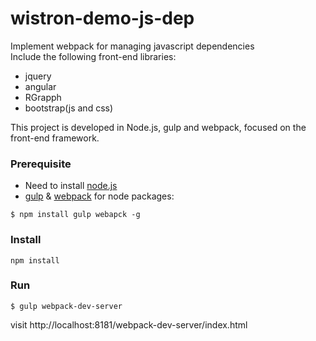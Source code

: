 # wistron-demo-js-dep
Implement webpack for managing javascript dependencies  
Include the following front-end libraries:
* jquery
* angular
* RGrapph
* bootstrap(js and css)

This project is developed in Node.js, gulp and webpack, focused on the front-end framework.

### Prerequisite
* Need to install [node.js](https://nodejs.org/)  
* [gulp](http://gulpjs.com/) & [webpack](https://github.com/webpack/webpack) for node packages:  
 ```
 $ npm install gulp webapck -g
 ```
 
### Install
```
npm install
```

### Run
```
$ gulp webpack-dev-server
```
visit http://localhost:8181/webpack-dev-server/index.html

